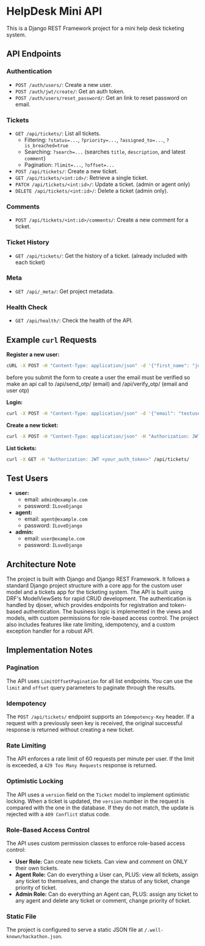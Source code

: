 # HelpDesk Mini API

This is a Django REST Framework project for a mini help desk ticketing system.

## API Endpoints

### Authentication

*   `POST /auth/users/`: Create a new user.
*   `POST /auth/jwt/create/`: Get an auth token.
*   `POST /auth/users/reset_password/`: Get an link to reset password on email.

### Tickets

*   `GET /api/tickets/`: List all tickets.
    *   Filtering: `?status=...`, `?priority=...`, `?assigned_to=...`, `?is_breached=true`
    *   Searching: `?search=...` (searches `title`, `description`, and latest `comment`)
    *   Pagination: `?limit=...`, `?offset=...`
*   `POST /api/tickets/`: Create a new ticket.
*   `GET /api/tickets/<int:id>/`: Retrieve a single ticket.
*   `PATCH /api/tickets/<int:id>/`: Update a ticket. (admin or agent only)
*   `DELETE /api/tickets/<int:id>/`: Delete a ticket (admin only).

### Comments

*   `POST /api/tickets/<int:id>/comments/`: Create a new comment for a ticket.

### Ticket History

*   `GET /api/tickets/`: Get the history of a ticket. (already included with each ticket)

### Meta

*   `GET /api/_meta/`: Get project metadata.

### Health Check

*   `GET /api/health/`: Check the health of the API.

## Example `curl` Requests

**Register a new user:**

```bash
cURL -X POST -H "Content-Type: application/json" -d '{"first_name": "john", "last_name": "doe", "email": "john@domain.com", "username": "testuser", "password": "testpassword", "re_password": "testpassword", "role": "user"}' /auth/users/
```
before you submit the form to create a user the email must be verified so make an api call to /api/send_otp/ (email) and /api/verify_otp/ (email and user otp) 

**Login:**

```bash
curl -X POST -H "Content-Type: application/json" -d '{"email": "testuser@domain.com", "password": "testpassword"}' /auth/jwt/create/
```

**Create a new ticket:**

```bash
curl -X POST -H "Content-Type: application/json" -H "Authorization: JWT <your_auth_token>" -d '{"title": "New Ticket", "description": "This is a new ticket."}' /api/tickets/
```

**List tickets:**

```bash
curl -X GET -H "Authorization: JWT <your_auth_token>" /api/tickets/
```

## Test Users

*   **user:**
    *   email: `admin@example.com`
    *   password: `ILoveDjango`
*   **agent:**
    *   email: `agent@example.com`
    *   password: `ILoveDjango`
*   **admin:**
    *   email: `user@example.com`
    *   password: `ILoveDjango`

## Architecture Note

The project is built with Django and Django REST Framework. It follows a standard Django project structure with a core app for the custom user model and a tickets app for the ticketing system. The API is built using DRF's ModelViewSets for rapid CRUD development. The authentication is handled by djoser, which provides endpoints for registration and token-based authentication. The business logic is implemented in the views and models, with custom permissions for role-based access control. The project also includes features like rate limiting, idempotency, and a custom exception handler for a robust API.

## Implementation Notes

### Pagination

The API uses `LimitOffsetPagination` for all list endpoints. You can use the `limit` and `offset` query parameters to paginate through the results.

### Idempotency

The `POST /api/tickets/` endpoint supports an `Idempotency-Key` header. If a request with a previously seen key is received, the original successful response is returned without creating a new ticket.

### Rate Limiting

The API enforces a rate limit of 60 requests per minute per user. If the limit is exceeded, a `429 Too Many Requests` response is returned.

### Optimistic Locking

The API uses a `version` field on the `Ticket` model to implement optimistic locking. When a ticket is updated, the `version` number in the request is compared with the one in the database. If they do not match, the update is rejected with a `409 Conflict` status code.

### Role-Based Access Control

The API uses custom permission classes to enforce role-based access control:

*   **User Role:** Can create new tickets. Can view and comment on ONLY their own tickets.
*   **Agent Role:** Can do everything a User can, PLUS: view all tickets, assign any ticket to themselves, and change the status of any ticket, change priority of ticket.
*   **Admin Role:** Can do everything an Agent can, PLUS: assign any ticket to any agent and delete any ticket or comment, change priority of ticket.

### Static File

The project is configured to serve a static JSON file at `/.well-known/hackathon.json`.
